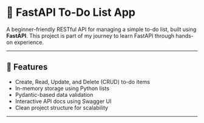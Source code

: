 # 📝 FastAPI To-Do List App

A beginner-friendly RESTful API for managing a simple to-do list, built using **FastAPI**. This project is part of my journey to learn FastAPI through hands-on experience.

---

## 🚀 Features

- Create, Read, Update, and Delete (CRUD) to-do items
- In-memory storage using Python lists
- Pydantic-based data validation
- Interactive API docs using Swagger UI
- Clean project structure for scalability

---
